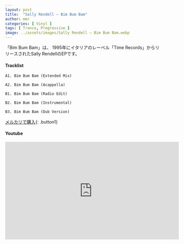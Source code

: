```yaml
---
layout: post
title:  "Sally Rendell – Bim Bum Bam"
author: mmr
categories: [ Vinyl ]
tags: [ Trance, Progressive ]
image: ../assets/images/Sally Rendell – Bim Bum Bam.webp
---
```


「Bim Bum Bam」は、
1995年にイタリアのレーベル「Time Records」からリリースされたSally RendellのEPです。

#### Tracklist
```md
A1. Bim Bum Bam (Extended Mix)

A2. Bim Bum Bam (Acappella)

B1. Bim Bum Bam (Radio Edit)

B2. Bim Bum Bam (Instrumental)

B3. Bim Bum Bam (Dub Version)
```

[メルカリで購入](https://jp.mercari.com/item/m45550729356?afid=6142608987){: .button1}

#### Youtube
<iframe width="560" height="315" src="https://www.youtube.com/embed/XNpmhgso29M?si=1b1CqGJ9_WlwWYaB" title="YouTube video player" frameborder="0" allow="accelerometer; autoplay; clipboard-write; encrypted-media; gyroscope; picture-in-picture; web-share" referrerpolicy="strict-origin-when-cross-origin" allowfullscreen></iframe>